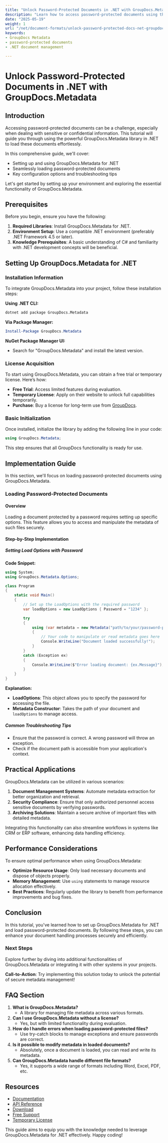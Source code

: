 ```yaml
---
title: "Unlock Password-Protected Documents in .NET with GroupDocs.Metadata"
description: "Learn how to access password-protected documents using the powerful GroupDocs.Metadata library in .NET. Enhance your document management capabilities today."
date: "2025-05-19"
weight: 1
url: "/net/document-formats/unlock-password-protected-docs-net-groupdocs-metadata/"
keywords:
- GroupDocs Metadata
- password-protected documents
- .NET document management

---
```



# Unlock Password-Protected Documents in .NET with GroupDocs.Metadata

## Introduction
Accessing password-protected documents can be a challenge, especially when dealing with sensitive or confidential information. This tutorial will guide you through using the powerful GroupDocs.Metadata library in .NET to load these documents effortlessly.

In this comprehensive guide, we'll cover:
- Setting up and using GroupDocs.Metadata for .NET
- Seamlessly loading password-protected documents
- Key configuration options and troubleshooting tips

Let's get started by setting up your environment and exploring the essential functionality of GroupDocs.Metadata.

## Prerequisites
Before you begin, ensure you have the following:
1. **Required Libraries**: Install GroupDocs.Metadata for .NET.
2. **Environment Setup**: Use a compatible .NET environment (preferably .NET Framework 4.5 or later).
3. **Knowledge Prerequisites**: A basic understanding of C# and familiarity with .NET development concepts will be beneficial.

## Setting Up GroupDocs.Metadata for .NET

### Installation Information
To integrate GroupDocs.Metadata into your project, follow these installation steps:

**Using .NET CLI:**
```bash
dotnet add package GroupDocs.Metadata
```

**Via Package Manager:**
```powershell
Install-Package GroupDocs.Metadata
```

**NuGet Package Manager UI:**
- Search for "GroupDocs.Metadata" and install the latest version.

### License Acquisition
To start using GroupDocs.Metadata, you can obtain a free trial or temporary license. Here’s how:
- **Free Trial**: Access limited features during evaluation.
- **Temporary License**: Apply on their website to unlock full capabilities temporarily.
- **Purchase**: Buy a license for long-term use from [GroupDocs](https://purchase.groupdocs.com/temporary-license/).

### Basic Initialization
Once installed, initialize the library by adding the following line in your code:
```csharp
using GroupDocs.Metadata;
```
This step ensures that all GroupDocs functionality is ready for use.

## Implementation Guide
In this section, we'll focus on loading password-protected documents using GroupDocs.Metadata.

### Loading Password-Protected Documents

#### Overview
Loading a document protected by a password requires setting up specific options. This feature allows you to access and manipulate the metadata of such files securely.

#### Step-by-Step Implementation

##### Setting Load Options with Password
**Code Snippet:**
```csharp
using System;
using GroupDocs.Metadata.Options;

class Program
{
    static void Main()
    {
        // Set up the LoadOptions with the required password
        var loadOptions = new LoadOptions { Password = "1234" };

        try
        {
            using (var metadata = new Metadata("path/to/your/password-protected-document.docx", loadOptions))
            {
                // Your code to manipulate or read metadata goes here
                Console.WriteLine("Document loaded successfully!");
            }
        }
        catch (Exception ex)
        {
            Console.WriteLine($"Error loading document: {ex.Message}");
        }
    }
}
```
**Explanation:**
- **LoadOptions**: This object allows you to specify the password for accessing the file.
- **Metadata Constructor**: Takes the path of your document and `loadOptions` to manage access.

##### Common Troubleshooting Tips
- Ensure that the password is correct. A wrong password will throw an exception.
- Check if the document path is accessible from your application's context.

## Practical Applications
GroupDocs.Metadata can be utilized in various scenarios:
1. **Document Management Systems**: Automate metadata extraction for better organization and retrieval.
2. **Security Compliance**: Ensure that only authorized personnel access sensitive documents by verifying passwords.
3. **Archiving Solutions**: Maintain a secure archive of important files with detailed metadata.

Integrating this functionality can also streamline workflows in systems like CRM or ERP software, enhancing data handling efficiency.

## Performance Considerations
To ensure optimal performance when using GroupDocs.Metadata:
- **Optimize Resource Usage**: Only load necessary documents and dispose of objects properly.
- **Memory Management**: Use `using` statements to manage resource allocation effectively.
- **Best Practices**: Regularly update the library to benefit from performance improvements and bug fixes.

## Conclusion
In this tutorial, you've learned how to set up GroupDocs.Metadata for .NET and load password-protected documents. By following these steps, you can enhance your document handling processes securely and efficiently.

### Next Steps
Explore further by diving into additional functionalities of GroupDocs.Metadata or integrating it with other systems in your projects.

**Call-to-Action**: Try implementing this solution today to unlock the potential of secure metadata management!

## FAQ Section
1. **What is GroupDocs.Metadata?**
   - A library for managing file metadata across various formats.
2. **Can I use GroupDocs.Metadata without a license?**
   - Yes, but with limited functionality during evaluation.
3. **How do I handle errors when loading password-protected files?**
   - Use try-catch blocks to manage exceptions and ensure passwords are correct.
4. **Is it possible to modify metadata in loaded documents?**
   - Absolutely, once a document is loaded, you can read and write its metadata.
5. **Can GroupDocs.Metadata handle different file formats?**
   - Yes, it supports a wide range of formats including Word, Excel, PDF, etc.

## Resources
- [Documentation](https://docs.groupdocs.com/metadata/net/)
- [API Reference](https://reference.groupdocs.com/metadata/net/)
- [Download](https://releases.groupdocs.com/metadata/net/)
- [Free Support](https://forum.groupdocs.com/c/metadata/)
- [Temporary License](https://purchase.groupdocs.com/temporary-license/)

This guide aims to equip you with the knowledge needed to leverage GroupDocs.Metadata for .NET effectively. Happy coding!

